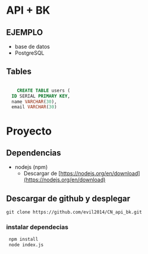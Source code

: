 # API + BK
## EJEMPLO
+ base de datos
 + PostgreSQL
## Tables
```` sql

    CREATE TABLE users (
  ID SERIAL PRIMARY KEY,
  name VARCHAR(30),
  email VARCHAR(30)
````
# Proyecto

## Dependencias
+ nodejs (npm)
    + Descargar de [https://nodejs.org/en/download](https://nodejs.org/en/download)


## Descargar de github y desplegar
```` 
git clone https://github.com/evil2014/CN_api_bk.git
````
### instalar dependecias
```` zsh 
 npm install
 node index.js
````



